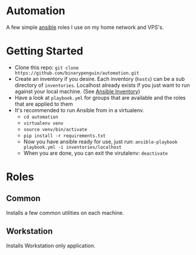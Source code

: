 # Automation
A few simple [ansible](https://docs.ansible.com) roles I use on my home network and VPS's.

# Getting Started
* Clone this repo: ```git clone https://github.com/binarypenguin/automation.git```
* Create an inventory if you desire. Each inventory (```hosts```) can be a sub directory of ```inventories```. Localhost already exists if you just want to run against your local machine. (See [Ansible Inventory](http://docs.ansible.com/ansible/intro_inventory.html))
* Have a look at ```playbook.yml``` for groups that are available and the roles that are applied to them
* It's recommended to run Ansible from in a virtualenv.
  * ```cd automation```
  * ```virtualenv venv```
  * ```source venv/bin/activate```
  * ```pip install -r requirements.txt```
  * Now you have ansible ready for use, just run: ```ansible-playbook playbook.yml -i inventories/localhost```
  * When you are done, you can exit the virutalenv: ```deactivate```

# Roles
## Common
Installs a few common utilities on each machine.

## Workstation
Installs Workstation only application.

